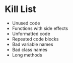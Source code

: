 Kill List
=========
* Unused code
* Functions with side effects
* Unformatted code
* Repeated code blocks
* Bad variable names
* Bad class names
* Long methods
